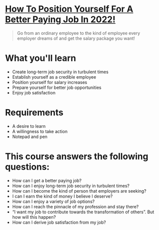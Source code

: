 # [How To Position Yourself For A Better Paying Job In 2022!](https://www.udemy.com/course/career-how-to-position-yourself-for-a-better-paying-job/?couponCode=8E314D6CAA51C806DFDA)
> Go from an ordinary employee to the kind of employee every employer dreams of and get the salary package you want!

# What you'll learn
- Create long-term job security in turbulent times
- Establish yourself as a credible employee
- Position yourself for salary increases
- Prepare yourself for better job opportunities
- Enjoy job satisfaction

# Requirements
- A desire to learn
- A willingness to take action
- Notepad and pen

# This course answers the following questions:  
- How can I get a better paying job?
- How can I enjoy long-term job security in turbulent times?
- How can I become the kind of person that employers are seeking?
- I can I earn the kind of money I believe I deserve?
- How can I enjoy a variety of job options?
- How can I reach the pinnacle of my profession and stay there?
- “I want my job to contribute towards the transformation of others”. But how will this happen?
- How can I derive job satisfaction from my job?
